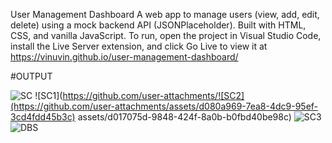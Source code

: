 
User Management Dashboard A web app to manage users (view, add, edit, delete) using a mock backend API (JSONPlaceholder). Built with HTML, CSS, and vanilla JavaScript. To run, open the project in Visual Studio Code, install the Live Server extension, and click Go Live to view it at https://vinuvin.github.io/user-management-dashboard/

#OUTPUT

![SC](https://github.com/user-attachments/assets/e0418daa-d7b5-4db7-9625-f65e2b7c65e0)
![SC1](https://github.com/user-attachments/![SC2](https://github.com/user-attachments/assets/d080a969-7ea8-4dc9-95ef-3cd4fdd45b3c)
assets/d017075d-9848-424f-8a0b-b0fbd40be98c)
![SC3](https://github.com/user-attachments/assets/c25ea0c8-9d9d-4f4d-838f-70ec5823c016)![DBS](https://github.com/user-attachments/assets/ddeea026-9b12-4231-b556-4f3be38ec412)

